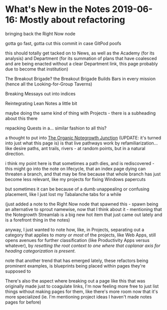 # What's New in the Notes 2019-06-16: Mostly about refactoring

bringing back the Right Now node

gotta go fast, gotta cut this commit in case GitPod poofs

this should totally get tacked on to News, as well as the Academy (for its analysis) and Department (for its summation of plans that have coalesced and are being enacted without a clear Department link, this page probably due to become that institution)

The Breakout Brigade? the Breakout Brigade Builds Bars in every mission (hence all the Looking-for-Group Taverns)

Breaking Messays out into indices

Reintegrating Lean Notes a little bit

maybe doing the same kind of thing with Projects - there is a subheading about this there

repacking Quests in a... similar fashion to all this?

a thought to put into [The Organic Notegrowth Junction](379558c6-0383-4726-9cdb-9e5a89784dfa.md) (UPDATE: it's turned into just what this page is) is that live pathways work by refamiliarization... like desire paths, ant trails, rivers - at random points, but in a natural direction.

i think my point here is that sometimes a path dies, and is rediscovered - this might go into the note on lifecycle, that an index page dying can threaten a branch, and that may be fine because that whole branch has just become less relevant, like my projects for fixing Windows papercuts

but sometimes it can be because of a dumb unappealing or confusing placement, like I just lost my Tabalanche tabs for a while

(just added a note to the Right Now node that spawned this - spawn being an alternative to sprout namewise, now that I think about it - mentioning that the Notegrowth Streamlab is a big new hot item that just came out lately and is a forefront thing in the notes)

anyway, I just wanted to note how, like, in Projects, separating out a category that applies to *many or most* of the projects, like Web Apps, still opens avenues for further classification (like Productivity Apps versus whatever), by *resetting the root context to one where that coplanar axis for heading categorization is present*.

note that another trend that has emerged lately, these refactors being prominent examples, is blueprints being placed within pages they're supposed to

There's also the aspect where breaking out a page like this that was originally made just to coagulate links, I'm now feeling more free to just list things without making pages for them, like there's more room now that it's more specialized (ie. I'm mentioning project ideas I haven't made notes pages for before)
